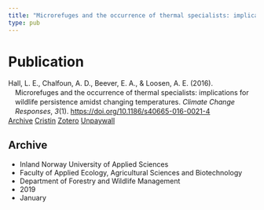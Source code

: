 ```yaml
---
title: "Microrefuges and the occurrence of thermal specialists: implications for wildlife persistence amidst changing temperatures"
type: pub
---
```

<h1>Publication</h1>
<article id="csl-bib-container-37IPGVHH" class="csl-bib-container">
  <div class="csl-bib-body" style="line-height: 1.35; padding-left: 1em; text-indent:-1em;">
  <div class="csl-entry">Hall, L. E., Chalfoun, A. D., Beever, E. A., &amp; Loosen, A. E. (2016). Microrefuges and the occurrence of thermal specialists: implications for wildlife persistence amidst changing temperatures. <i>Climate Change Responses</i>, <i>3</i>(1). <a href="https://doi.org/10.1186/s40665-016-0021-4">https://doi.org/10.1186/s40665-016-0021-4</a></div>
</div>
  <div class="csl-bib-buttons">
    <a href="#taxonomy-article-37IPGVHH" class="csl-bib-button">Archive</a>
    <a href="https://app.cristin.no/results/show.jsf?id=1664151" alt="Cristin URL" class="csl-bib-button">Cristin</a>
    <a href="http://zotero.org/groups/5022929/items/37IPGVHH" alt="Zotero URL" class="csl-bib-button">Zotero</a>
    <a href="https://climatechangeresponses.biomedcentral.com/track/pdf/10.1186/s40665-016-0021-4" class="csl-bib-button">Unpaywall</a>
  </div>
  <div id="csl-bib-meta-container-37IPGVHH"></div>
</article>
<div id="csl-bib-meta-37IPGVHH" class="csl-bib-meta">
  <article id="taxonomy-article-37IPGVHH" class="taxonomy-article">
    <h1>Archive</h1>
    <ul>
      <li>Inland Norway University of Applied Sciences</li>
      <li>Faculty of Applied Ecology, Agricultural Sciences and Biotechnology</li>
      <li>Department of Forestry and Wildlife Management</li>
      <li>2019</li>
      <li>January</li>
    </ul>
  </article>
</div>

